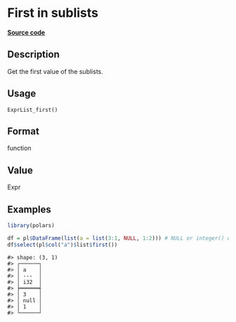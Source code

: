 
# First in sublists

[**Source code**](https://github.com/pola-rs/r-polars/tree/0580dbe189881934960c63979bf59fc3448a21dc/R/expr__list.R#L202)

## Description

Get the first value of the sublists.

## Usage

<pre><code class='language-R'>ExprList_first()
</code></pre>

## Format

function

## Value

Expr

## Examples

``` r
library(polars)

df = pl$DataFrame(list(a = list(3:1, NULL, 1:2))) # NULL or integer() or list()
df$select(pl$col("a")$list$first())
```

    #> shape: (3, 1)
    #> ┌──────┐
    #> │ a    │
    #> │ ---  │
    #> │ i32  │
    #> ╞══════╡
    #> │ 3    │
    #> │ null │
    #> │ 1    │
    #> └──────┘
